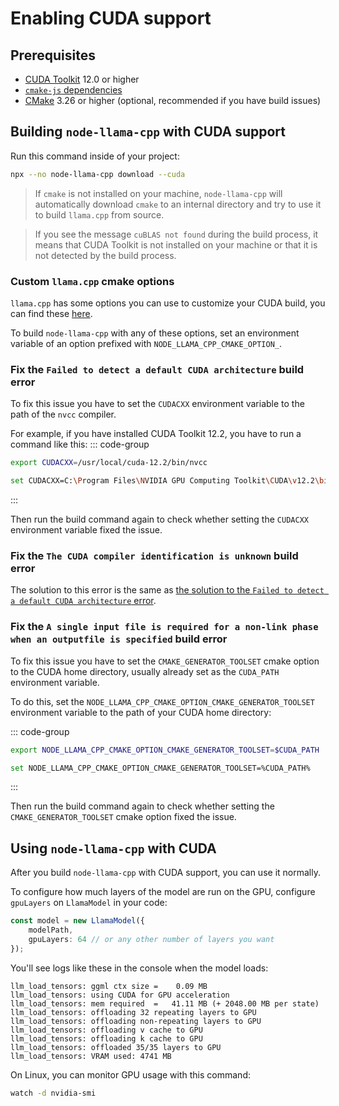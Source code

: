 # Enabling CUDA support
## Prerequisites
* [CUDA Toolkit](https://developer.nvidia.com/cuda-downloads) 12.0 or higher
* [`cmake-js` dependencies](https://github.com/cmake-js/cmake-js#:~:text=projectRoot/build%20%20%20%20%20%20%20%20%20%20%20%20%20%20%20%20%20%20%20%20%20%20%20%20%20%20%20%20%20%20%5Bstring%5D-,Requirements%3A,-CMake)
* [CMake](https://cmake.org/download/) 3.26 or higher (optional, recommended if you have build issues)

## Building `node-llama-cpp` with CUDA support
Run this command inside of your project:
```bash
npx --no node-llama-cpp download --cuda
```

> If `cmake` is not installed on your machine, `node-llama-cpp` will automatically download `cmake` to an internal directory and try to use it to build `llama.cpp` from source.

> If you see the message `cuBLAS not found` during the build process,
> it means that CUDA Toolkit is not installed on your machine or that it is not detected by the build process.

### Custom `llama.cpp` cmake options
`llama.cpp` has some options you can use to customize your CUDA build, you can find these [here](https://github.com/ggerganov/llama.cpp/tree/master#cublas).

To build `node-llama-cpp` with any of these options, set an environment variable of an option prefixed with `NODE_LLAMA_CPP_CMAKE_OPTION_`.

### Fix the `Failed to detect a default CUDA architecture` build error
To fix this issue you have to set the `CUDACXX` environment variable to the path of the `nvcc` compiler.

For example, if you have installed CUDA Toolkit 12.2, you have to run a command like this:
::: code-group
```bash [Linux]
export CUDACXX=/usr/local/cuda-12.2/bin/nvcc
```

```bash [Windows]
set CUDACXX=C:\Program Files\NVIDIA GPU Computing Toolkit\CUDA\v12.2\bin\nvcc.exe
```
:::

Then run the build command again to check whether setting the `CUDACXX` environment variable fixed the issue.

### Fix the `The CUDA compiler identification is unknown` build error
The solution to this error is the same as [the solution to the `Failed to detect a default CUDA architecture` error](#fix-the-failed-to-detect-a-default-cuda-architecture-build-error).

### Fix the `A single input file is required for a non-link phase when an outputfile is specified` build error
To fix this issue you have to set the `CMAKE_GENERATOR_TOOLSET` cmake option to the CUDA home directory, usually already set as the `CUDA_PATH` environment variable.

To do this, set the `NODE_LLAMA_CPP_CMAKE_OPTION_CMAKE_GENERATOR_TOOLSET` environment variable to the path of your CUDA home directory:

::: code-group
```bash [Linux]
export NODE_LLAMA_CPP_CMAKE_OPTION_CMAKE_GENERATOR_TOOLSET=$CUDA_PATH
```

```bash [Windows]
set NODE_LLAMA_CPP_CMAKE_OPTION_CMAKE_GENERATOR_TOOLSET=%CUDA_PATH%
```
:::

Then run the build command again to check whether setting the `CMAKE_GENERATOR_TOOLSET` cmake option fixed the issue.

## Using `node-llama-cpp` with CUDA
After you build `node-llama-cpp` with CUDA support, you can use it normally.

To configure how much layers of the model are run on the GPU, configure `gpuLayers` on `LlamaModel` in your code:
```typescript
const model = new LlamaModel({
    modelPath,
    gpuLayers: 64 // or any other number of layers you want
});
```

You'll see logs like these in the console when the model loads:
```
llm_load_tensors: ggml ctx size =    0.09 MB
llm_load_tensors: using CUDA for GPU acceleration
llm_load_tensors: mem required  =   41.11 MB (+ 2048.00 MB per state)
llm_load_tensors: offloading 32 repeating layers to GPU
llm_load_tensors: offloading non-repeating layers to GPU
llm_load_tensors: offloading v cache to GPU
llm_load_tensors: offloading k cache to GPU
llm_load_tensors: offloaded 35/35 layers to GPU
llm_load_tensors: VRAM used: 4741 MB
```

On Linux, you can monitor GPU usage with this command:
```bash
watch -d nvidia-smi
```
